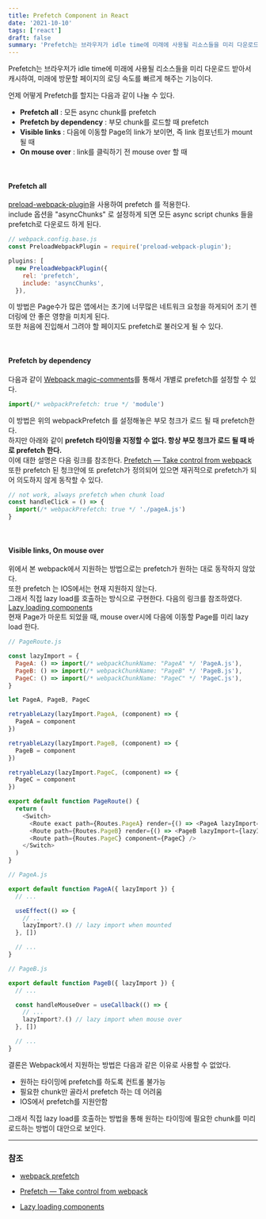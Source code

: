 ```yaml
---
title: Prefetch Component in React
date: '2021-10-10'
tags: ['react']
draft: false
summary: 'Prefetch는 브라우저가 idle time에 미래에 사용될 리소스들을 미리 다운로드 받아서 캐시하여, 미래에 방문할 페이지의 로딩 속도를 빠르게 해주는 기능이다.'
---
```


Prefetch는 브라우저가 idle time에 미래에 사용될 리소스들을 미리 다운로드 받아서 캐시하여, 미래에 방문할 페이지의 로딩 속도를 빠르게 해주는 기능이다.

언제 어떻게 Prefetch를 할지는 다음과 같이 나눌 수 있다.

- **Prefetch all** : 모든 async chunk를 prefetch
- **Prefetch by dependency** : 부모 chunk를 로드할 때 prefetch
- **Visible links** : 다음에 이동할 Page의 link가 보이면, 즉 link 컴포넌트가 mount될 때
- **On mouse over** : link를 클릭하기 전 mouse over 할 때

<br />

#### Prefetch all

[preload-webpack-plugin](https://github.com/GoogleChromeLabs/preload-webpack-plugin)을 사용하여 prefetch 를 적용한다. <br />
include 옵션을 "asyncChunks" 로 설정하게 되면 모든 async script chunks 들을 prefetch로 다운로드 하게 된다.

```js
// webpack.config.base.js
const PreloadWebpackPlugin = require('preload-webpack-plugin');

plugins: [
  new PreloadWebpackPlugin({
    rel: 'prefetch',
    include: 'asyncChunks',
  }),
```

이 방법은 Page수가 많은 앱에서는 초기에 너무많은 네트워크 요청을 하게되어 초기 렌더링에 안 좋은 영향을 미치게 된다. <br />
또한 처음에 진입해서 그려야 할 페이지도 prefetch로 불러오게 될 수 있다.

<br />

#### Prefetch by dependency

다음과 같이 [Webpack magic-comments](https://webpack.js.org/api/module-methods/#magic-comments)를 통해서 개별로 prefetch를 설정할 수 있다.

```js
import(/* webpackPrefetch: true */ 'module')
```

이 방법은 위의 webpackPrefetch 를 설정해놓은 부모 청크가 로드 될 때 prefetch한다. <br />
하지만 아래와 같이 **prefetch 타이밍을 지정할 수 없다. 항상 부모 청크가 로드 될 때 바로 prefetch 한다.** <br />
이에 대한 설명은 다음 링크를 참조한다. [Prefetch — Take control from webpack](https://migcoder.medium.com/prefetch-preload-take-control-from-webpack-26d1e0f2c3) <br />
또한 prefetch 된 청크안에 또 prefetch가 정의되어 있으면 재귀적으로 prefetch가 되어 의도하지 않게 동작할 수 있다.

```js
// not work, always prefetch when chunk load
const handleClick = () => {
  import(/* webpackPrefetch: true */ './pageA.js')
}
```

<br />

#### Visible links, On mouse over

위에서 본 webpack에서 지원하는 방법으로는 prefetch가 원하는 대로 동작하지 않았다. <br />
또한 prefetch 는 IOS에서는 현재 지원하지 않는다. <br />
그래서 직접 lazy load를 호출하는 방식으로 구현한다. 다음의 링크를 참조하였다. [Lazy loading components](https://medium.com/hackernoon/lazy-loading-and-preloading-components-in-react-16-6-804de091c82d) <br />
현재 Page가 마운트 되었을 때, mouse over시에 다음에 이동할 Page를 미리 lazy load 한다.

```js
// PageRoute.js

const lazyImport = {
  PageA: () => import(/* webpackChunkName: "PageA" */ 'PageA.js'),
  PageB: () => import(/* webpackChunkName: "PageB" */ 'PageB.js'),
  PageC: () => import(/* webpackChunkName: "PageC" */ 'PageC.js'),
}

let PageA, PageB, PageC

retryableLazy(lazyImport.PageA, (component) => {
  PageA = component
})

retryableLazy(lazyImport.PageB, (component) => {
  PageB = component
})

retryableLazy(lazyImport.PageC, (component) => {
  PageC = component
})

export default function PageRoute() {
  return (
    <Switch>
      <Route exact path={Routes.PageA} render={() => <PageA lazyImport={lazyImport.PageB} />} />
      <Route path={Routes.PageB} render={() => <PageB lazyImport={lazyImport.PageC} />} />
      <Route path={Routes.PageC} component={PageC} />
    </Switch>
  )
}
```

```js
// PageA.js

export default function PageA({ lazyImport }) {
  // ...

  useEffect(() => {
    // ...
    lazyImport?.() // lazy import when mounted
  }, [])

  // ...
}
```

```js
// PageB.js

export default function PageB({ lazyImport }) {
  // ...

  const handleMouseOver = useCallback(() => {
    // ...
    lazyImport?.() // lazy import when mouse over
  }, [])

  // ...
}
```

결론은 Webpack에서 지원하는 방법은 다음과 같은 이유로 사용할 수 없었다.

- 원하는 타이밍에 prefetch를 하도록 컨트롤 불가능
- 필요한 chunk만 골라서 prefetch 하는 데 어려움
- IOS에서 prefetch를 지원안함

그래서 직접 lazy load를 호출하는 방법을 통해 원하는 타이밍에 필요한 chunk를 미리 로드하는 방법이 대안으로 보인다.

---

### 참조

- [webpack prefetch](https://webpack.kr/guides/code-splitting/#prefetchingpreloading-modules)

- [Prefetch — Take control from webpack](https://migcoder.medium.com/prefetch-preload-take-control-from-webpack-26d1e0f2c3)

- [Lazy loading components](https://medium.com/hackernoon/lazy-loading-and-preloading-components-in-react-16-6-804de091c82d)
